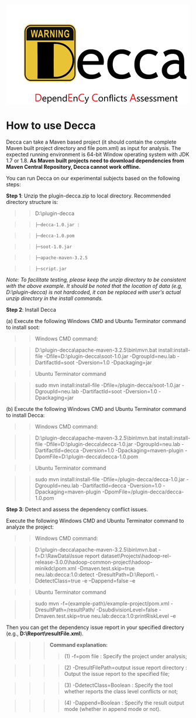 ![figure](https://github.com/wangying8052/test/blob/master/11.png)

# How to use Decca
Decca can take a Maven based project (it should contain the complete Maven built project directory and file pom.xml) as input for analysis. The expected running environment is 64-bit Window operating system with JDK 1.7 or 1.8. **As Maven built projects need to download dependencies from Maven Central Repository, Decca cannot work offline.**

You can run Decca on our experimental subjects based on the following steps:

**Step 1**: Unzip the plugin-decca.zip to local directory. Recommended directory structure is:

>> D:\plugin-decca
     
>>     ├─decca-1.0.jar : 
     
>>     ├─decca-1.0.pom
   
>>     ├─soot-1.0.jar
    
>>     ├─apache-maven-3.2.5
   
>>     ├─script.jar

*Note: To facilitate testing, please keep the unzip directory to be consistent with the above example. It should be noted that the location of data (e.g, D:\plugin-decca) is not hardcoded, it can be replaced with user's actual unzip directory in the install commands.*

**Step 2**: Install Decca

(a) Execute the following Windows CMD and Ubuntu Terminator command to install soot:
>> Windows CMD command:

>> D:\plugin-decca\apache-maven-3.2.5\bin\mvn.bat install:install-file  -Dfile=D:\plugin-decca\soot-1.0.jar  -DgroupId=neu.lab  -DartifactId=soot -Dversion=1.0 -Dpackaging=jar

>> Ubuntu Terminator command

>> sudo mvn install:install-file -Dfile=/plugin-decca/soot-1.0.jar -DgroupId=neu.lab -DartifactId=soot -Dversion=1.0 -Dpackaging=jar

(b) Execute the following Windows CMD and Ubuntu Terminator command to install Decca:
>> Windows CMD command:

>> D:\plugin-decca\apache-maven-3.2.5\bin\mvn.bat install:install-file  -Dfile=D:\plugin-decca\decca-1.0.jar  -DgroupId=neu.lab  -DartifactId=decca -Dversion=1.0 -Dpackaging=maven-plugin -DpomFile=D:\plugin-decca\decca-1.0.pom

>> Ubuntu Terminator command

>> sudo mvn install:install-file -Dfile=/plugin-decca/decca-1.0.jar -DgroupId=neu.lab -DartifactId=decca -Dversion=1.0 -Dpackaging=maven-plugin -DpomFile=/plugin-decca/decca-1.0.pom

**Step 3**: Detect and assess the dependency conflict issues.

Execute the following Windows CMD and Ubuntu Terminator command to analyze the project:
>> Windows CMD command:

>> D:\plugin-decca\apache-maven-3.2.5\bin\mvn.bat -f=D:\RawData\Issue report dataset\Projects\hadoop-rel-release-3.0.0\hadoop-common-project\hadoop-minikdc\pom.xml -Dmaven.test.skip=true neu.lab:decca:1.0:detect -DresultPath=D:\Report\ -DdetectClass=true -e –Dappend=false –e

>> Ubuntu Terminator command

>> sudo mvn -f=(example-path)/example-project/pom.xml -DresultPath=/resultPath/ -DsubdivisionLevel=false -Dmaven.test.skip=true neu.lab:decca:1.0:printRiskLevel –e

Then you can get the dependency issue report in your specified directory (e.g., **D:\Report\resultFile.xml**).

>>> **Command explanation:**
>>>>(1) -f=pom file : Specify the project under analysis;

>>>>(2) -DresultFilePath=output issue report directory : Output the issue report to the specified file;

>>>>(3) -DdetectClass=Boolean : Specify the tool whether reports the class level conflicts or not;

>>>>(4) -Dappend=Boolean : Specify the result output mode (whether in append mode or not). 



